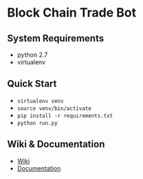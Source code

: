 # Block Chain Trade Bot
## System Requirements
- python 2.7
- virtualenv

## Quick Start
- `virtualenv venv`
- `source venv/bin/activate`
- `pip install -r requirements.txt`
- `python run.py`

## Wiki & Documentation
- [Wiki](https://github.com/cyanideio/coinbot/wiki/Wiki-Landing)
- [Documentation](https://github.com/cyanideio/coinbot/wiki/Documentation-Landing)

